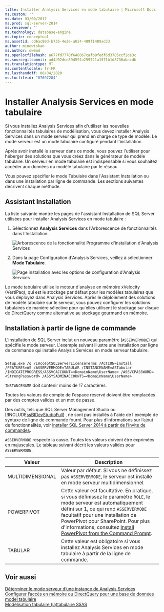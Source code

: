 ```yaml
---
title: Installer Analysis Services en mode tabulaire | Microsoft Docs
ms.custom: ''
ms.date: 03/09/2017
ms.prod: sql-server-2014
ms.reviewer: ''
ms.technology: database-engine
ms.topic: conceptual
ms.assetid: cd6ac80d-b735-4e3e-a024-489f1409ad33
author: minewiskan
ms.author: owend
ms.openlocfilehash: a677fd7770f646067cafb8fedf6d3705ccf2de3c
ms.sourcegitcommit: ad4d92dce894592a259721a1571b1d8736abacdb
ms.translationtype: MT
ms.contentlocale: fr-FR
ms.lasthandoff: 08/04/2020
ms.locfileid: "87697284"
---
```

# <a name="install-analysis-services-in-tabular-mode"></a>Installer Analysis Services en mode tabulaire
  Si vous installez Analysis Services afin d'utiliser les nouvelles fonctionnalités tabulaires de modélisation, vous devez installer Analysis Services dans un mode serveur qui prend en charge ce type de modèle. Le mode serveur est un mode tabulaire configuré pendant l'installation.  
  
 Après avoir installé le serveur dans ce mode, vous pouvez l'utiliser pour héberger des solutions que vous créez dans le générateur de modèle tabulaire. Un serveur en mode tabulaire est indispensable si vous souhaitez accéder aux données du modèle tabulaire par le réseau.  
  
 Vous pouvez spécifier le mode Tabulaire dans l'Assistant Installation ou dans une installation par ligne de commande. Les sections suivantes décrivent chaque méthode.  
  
## <a name="installation-wizard"></a>Assistant Installation  
 La liste suivante montre les pages de l'assistant Installation de SQL Server utilisées pour installer Analysis Services en mode tabulaire :  
  
1.  Sélectionnez **Analysis Services** dans l'Arborescence de fonctionnalités dans l'Installation.  
  
     ![Arborescence de la fonctionnalité Programme d'installation d'Analysis Services](../../../sql-server/install/media/ssas-setupas.gif "Arborescence de la fonctionnalité Programme d'installation d'Analysis Services")  
  
2.  Dans la page Configuration d'Analysis Services, veillez à sélectionner **Mode Tabulaire**.  
  
     ![Page installation avec les options de configuration d'Analysis Services](../../../sql-server/install/media/ssas-setupasconfig.gif "Page installation avec les options de configuration d'Analysis Services")  
  
 Le mode tabulaire utilise le moteur d'analyse en mémoire xVelocity (VertiPaq), qui est le stockage par défaut pour les modèles tabulaires que vous déployez dans Analysis Services. Après le déploiement des solutions de modèle tabulaire sur le serveur, vous pouvez configurer les solutions tabulaires de manière sélective pour qu'elles utilisent le stockage sur disque de DirectQuery comme alternative au stockage gourmand en mémoire.  
  
## <a name="command-line-setup"></a>Installation à partir de ligne de commande  
 L'installation de SQL Server inclut un nouveau paramètre (`ASSERVERMODE`) qui spécifie le mode serveur. L'exemple suivant illustre une installation par ligne de commande qui installe Analysis Services en mode serveur tabulaire.  
  
```  
  
Setup.exe /q /IAcceptSQLServerLicenseTerms /ACTION=install /FEATURES=AS /ASSERVERMODE=TABULAR /INSTANCENAME=ASTabular /INDICATEPROGRESS/ASSVCACCOUNT=<DomainName\UserName> /ASSVCPASSWORD=<StrongPassword> /ASSYSADMINACCOUNTS=<DomainName\UserName>   
```  
  
 `INSTANCENAME` doit contenir moins de 17 caractères.  
  
 Toutes les valeurs de compte de l'espace réservé doivent être remplacées par des comptes valides et un mot de passe.  
  
 Des outils, tels que SQL Server Management Studio ou [!INCLUDE[ssBIDevStudioFull](../../../includes/ssbidevstudiofull-md.md)] , ne sont pas installés à l'aide de l'exemple de syntaxe de ligne de commande fourni. Pour plus d’informations sur l’ajout de fonctionnalités, voir [installer SQL Server 2014 à partir de l’invite de commandes](../../../database-engine/install-windows/install-sql-server-from-the-command-prompt.md).  
  
 `ASSERVERMODE` respecte la casse.  Toutes les valeurs doivent être exprimées en majuscules. Le tableau suivant décrit les valeurs valides pour `ASSERVERMODE`.  
  
|Valeur|Description|  
|-----------|-----------------|  
|MULTIDIMENSIONAL|Valeur par défaut. Si vous ne définissez pas `ASSERVERMODE`, le serveur est installé en mode serveur multidimensionnel.|  
|POWERPIVOT|Cette valeur est facultative. En pratique, si vous définissez le paramètre `ROLE`, le mode serveur est automatiquement défini sur 1, ce qui rend `ASSERVERMODE` facultatif pour une installation de PowerPivot pour SharePoint. Pour plus d'informations, consultez [Install PowerPivot from the Command Prompt](../../../sql-server/install/install-powerpivot-from-the-command-prompt.md).|  
|TABULAR|Cette valeur est obligatoire si vous installez Analysis Services en mode tabulaire à partir de la ligne de commande.|  
  
## <a name="see-also"></a>Voir aussi  
 [Déterminer le mode serveur d’une instance de Analysis Services](../determine-the-server-mode-of-an-analysis-services-instance.md)   
 [Configurer l’accès en mémoire ou DirectQuery pour une base de données model tabulaire](../../tabular-models/enable-directquery-mode-in-ssms.md)   
 [Modélisation tabulaire &#40;la&#41;tabulaire SSAS](../../tabular-models/tabular-models-ssas.md)  
  
  
